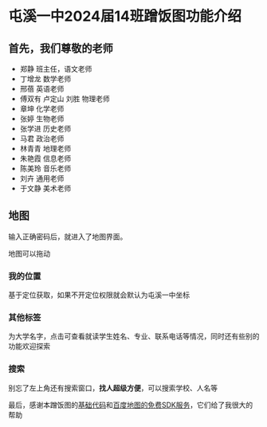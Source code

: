 # 屯溪一中2024届14班蹭饭图功能介绍

## 首先，我们尊敬的老师

- 郑静 班主任，语文老师
- 丁增龙 数学老师
- 邢蓓 英语老师
- 傅双有 卢定山 刘胜 物理老师
- 章坤 化学老师
- 张婷 生物老师
- 张学进 历史老师
- 马君 政治老师
- 林青青 地理老师
- 朱艳霞 信息老师
- 陈美玲 音乐老师
- 刘卉 通用老师
- 于文静 美术老师

## 地图

输入正确密码后，就进入了地图界面。

地图可以拖动

### 我的位置

基于定位获取，如果不开定位权限就会默认为屯溪一中坐标

### 其他标签

为大学名字，点击可查看就读学生姓名、专业、联系电话等情况，同时还有些别的功能欢迎探索

### 搜索

别忘了左上角还有搜索窗口，**找人超级方便**，可以搜索学校、人名等

最后，感谢本蹭饭图的[基础代码](https://TG2019303.github.io)和[百度地图的免费SDK服务](https://lbsyun.baidu.com/apiconsole/center)，它们给了我很大的帮助
